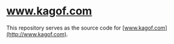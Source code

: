 # www.kagof.com

This repository serves as the source code for [www.kagof.com](http://www.kagof.com).


